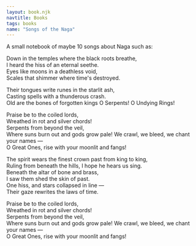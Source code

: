 ```yaml
---
layout: book.njk
navtitle: Books
tags: books
name: "Songs of the Naga"
---
```

 A small notebook of maybe 10 songs about Naga such as:

Down in the temples where the black roots breathe,  
I heard the hiss of an eternal seethe.  
Eyes like moons in a deathless void,  
Scales that shimmer where time's destroyed.

Their tongues write runes in the starlit ash,  
Casting spells with a thunderous crash.  
Old are the bones of forgotten kings 
O Serpents! O Undying Rings!

Praise be to the coiled lords,  
Wreathed in rot and silver chords!  
Serpents from beyond the veil,  
Where suns burn out and gods grow pale!
We crawl, we bleed, we chant your names —  
O Great Ones, rise with your moonlit and fangs!

The spirit wears the finest crown past from king to king,  
Ruling from beneath the hills, I hope he hears us sing.  
Beneath the altar of bone and brass,  
I saw them shed the skin of past.  
One hiss, and stars collapsed in line —  
Their gaze rewrites the laws of time.

Praise be to the coiled lords,  
Wreathed in rot and silver chords!  
Serpents from beyond the veil,  
Where suns burn out and gods grow pale!
We crawl, we bleed, we chant your names —  
O Great Ones, rise with your moonlit and fangs!
